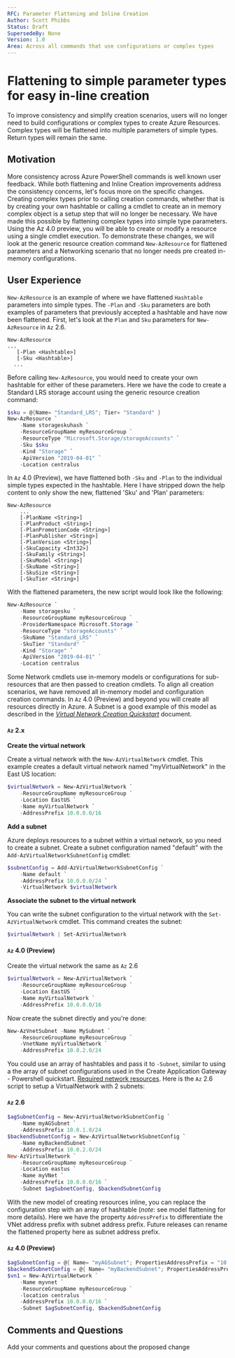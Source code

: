 ```yaml
---
RFC: Parameter Flattening and Inline Creation
Author: Scott Phibbs
Status: Draft
SupersedeBy: None
Version: 1.0
Area: Across all commands that use configurations or complex types
---
```


# Flattening to simple parameter types for easy in-line creation
To improve consistency and simplify creation scenarios, users will no longer need to build configurations or complex types to create Azure Resources. Complex types will be flattened into multiple parameters of simple types. Return types will remain the same.

## Motivation

More consistency across Azure PowerShell commands is well known user feedback. While both flattening and Inline Creation improvements address the consistency concerns, let's focus more on the specific changes. Creating complex types prior to calling creation commands, whether that is by creating your own hashtable or calling a cmdlet to create an in memory complex object is a setup step that will no longer be necessary. We have made this possible by flattening complex types into simple type parameters. Using the Az 4.0 preview, you will be able to create or modify a resource using a single cmdlet execution. To demonstrate these changes, we will look at the generic resource creation command `New-AzResource` for flattened parameters and a Networking scenario that no longer needs pre created in-memory configurations.

## User Experience

`New-AzResource` is an example of where we have flattened `Hashtable` parameters into simple types. The `-Plan` and `-Sku` parameters are both examples of parameters that previously accepted a hashtable and have now been flattened. First, let's look at the `Plan` and `Sku` parameters for `New-AzResource` in `Az` 2.6.

```
New-AzResource
...
   [-Plan <Hashtable>]
   [-Sku <Hashtable>]
  ...
```

Before calling `New-AzResource`, you would need to create your own hashtable for either of these parameters. Here we have the code to create a Standard LRS storage account using the generic resource creation command:

```powershell
$sku = @{Name= "Standard_LRS"; Tier= "Standard" }
New-AzResource `
    -Name storageskuhash `
    -ResourceGroupName myResourceGroup `
    -ResourceType "Microsoft.Storage/storageAccounts" `
    -Sku $sku `
    -Kind "Storage" `
    -ApiVersion "2019-04-01" `
    -Location centralus
```

In `Az` 4.0 (Preview), we have flattened both `-Sku` and `-Plan` to the individual simple types expected in the hashtable. Here I have stripped down the help content to only show the new, flattened 'Sku' and 'Plan' parameters:

```
New-AzResource
    ...
    [-PlanName <String>]
    [-PlanProduct <String>]
    [-PlanPromotionCode <String>]
    [-PlanPublisher <String>]
    [-PlanVersion <String>]
    [-SkuCapacity <Int32>]
    [-SkuFamily <String>]
    [-SkuModel <String>]
    [-SkuName <String>]
    [-SkuSize <String>]
    [-SkuTier <String>]

```

With the flattened parameters, the new script would look like the following:

```powershell
New-AzResource `
    -Name storagesku `
    -ResourceGroupName myResourceGroup `
    -ProviderNamespace Microsoft.Storage `
    -ResourceType "storageAccounts" `
    -SkuName "Standard_LRS" `
    -SkuTier "Standard" `
    -Kind "Storage" `
    -ApiVersion "2019-04-01" `
    -Location centralus
```

Some Network cmdlets use in-memory models or configurations for sub-resources that are then passed to creation cmdlets. To align all creation scenarios, we have removed all in-memory model and configuration creation commands. In `Az` 4.0 (Preview) and beyond you will create all resources directly in Azure. A Subnet is a good example of this model as described in the [_Virtual Network Creation Quickstart_](https://docs.microsoft.com/en-us/azure/virtual-network/quick-create-powershell) document.

#### `Az` 2.x

**Create the virtual network**

Create a virtual network with the `New-AzVirtualNetwork` cmdlet. This example creates a default virtual network named "myVirtualNetwork" in the East US location:

```powershell
$virtualNetwork = New-AzVirtualNetwork `
    -ResourceGroupName myResourceGroup `
    -Location EastUS `
    -Name myVirtualNetwork `
    -AddressPrefix 10.0.0.0/16
```

**Add a subnet**

Azure deploys resources to a subnet within a virtual network, so you need to create a subnet. Create a subnet configuration named "default" with the `Add-AzVirtualNetworkSubnetConfig` cmdlet:

```powershell
$subnetConfig = Add-AzVirtualNetworkSubnetConfig `
    -Name default `
    -AddressPrefix 10.0.0.0/24 `
    -VirtualNetwork $virtualNetwork
```

**Associate the subnet to the virtual network**

You can write the subnet configuration to the virtual network with the `Set-AzVirtualNetwork` cmdlet. This command creates the subnet:

```powershell
$virtualNetwork | Set-AzVirtualNetwork
```

#### `Az` 4.0 (Preview)

Create the virtual network the same as `Az` 2.6

```powershell
$virtualNetwork = New-AzVirtualNetwork `
    -ResourceGroupName myResourceGroup `
    -Location EastUS `
    -Name myVirtualNetwork `
    -AddressPrefix 10.0.0.0/16

```

Now create the subnet directly and you're done:

```powershell
New-AzVnetSubnet -Name MySubnet `
    -ResourceGroupName myResourceGroup `
    -VnetName myVirtualNetwork `
    -AddressPrefix 10.0.2.0/24
```

You could use an array of hashtables and pass it to `-Subnet`, similar to using a the array of subnet configurations used in the Create Application Gateway - Powershell quickstart. [Required network resources](https://docs.microsoft.com/en-us/azure/application-gateway/quick-create-powershell). Here is the `Az` 2.6 script to setup a VirtualNetwork with 2 subnets:

#### `Az` 2.6

```powershell
$agSubnetConfig = New-AzVirtualNetworkSubnetConfig `
    -Name myAGSubnet `
    -AddressPrefix 10.0.1.0/24
$backendSubnetConfig = New-AzVirtualNetworkSubnetConfig `
    -Name myBackendSubnet `
    -AddressPrefix 10.0.2.0/24
New-AzVirtualNetwork `
    -ResourceGroupName myResourceGroup `
    -Location eastus `
    -Name myVNet `
    -AddressPrefix 10.0.0.0/16 `
    -Subnet $agSubnetConfig, $backendSubnetConfig
```

With the new model of creating resources inline, you can replace the configuration step with an array of hashtable (_note_: see model flattening for more details). Here we have the property `AddressPrefix` to differentiate the VNet address prefix with subnet address prefix. Future releases can rename the flattened property here as subnet address prefix.

#### `Az` 4.0 (Preview)
```powershell
$agSubnetConfig = @{ Name= "myAGSubnet"; PropertiesAddressPrefix = "10.0.1.0/24" }
$backendSubnetConfig = @{ Name= "myBackendSubnet"; PropertiesAddressPrefix = "10.0.2.0/24" }
$vn1 = New-AzVirtualNetwork `
    -Name myvnet `
    -ResourceGroupName myResourceGroup `
    -location centralus `
    -AddressPrefix 10.0.0.0/16 `
    -Subnet $agSubnetConfig, $backendSubnetConfig
```
## Comments and Questions
Add your comments and questions about the proposed change
